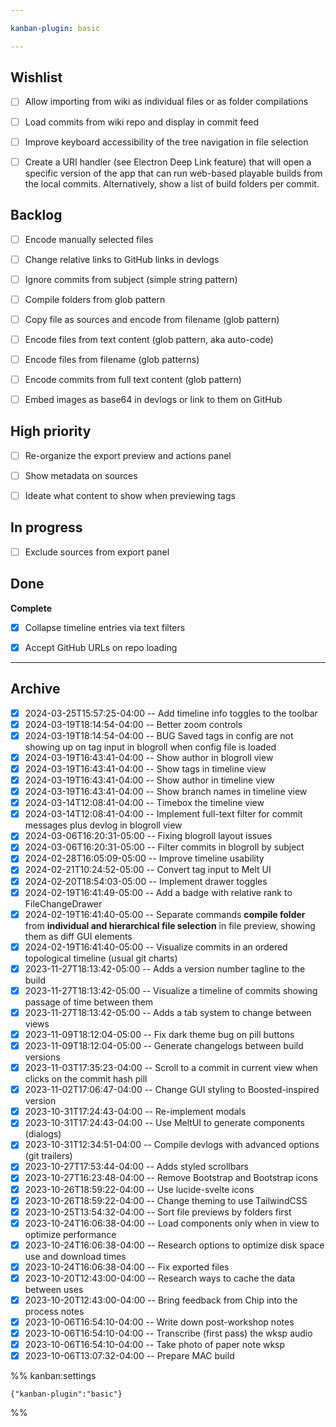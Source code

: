 ```yaml
---

kanban-plugin: basic

---
```


## Wishlist

- [ ] Allow importing from wiki as individual files or as folder compilations
- [ ] Load commits from wiki repo and display in commit feed
- [ ] Improve keyboard accessibility of the tree navigation in file selection
- [ ] Create a URI handler (see Electron Deep Link feature) that will open a specific version of the app that can run web-based playable builds from the local commits. Alternatively, show a list of build folders per commit.


## Backlog

- [ ] Encode manually selected files
- [ ] Change relative links to GitHub links in devlogs
- [ ] Ignore commits from subject (simple string pattern)
- [ ] Compile folders from glob pattern
- [ ] Copy file as sources and encode from filename (glob pattern)
- [ ] Encode files from text content (glob pattern, aka auto-code)
- [ ] Encode files from filename (glob patterns)
- [ ] Encode commits from full text content (glob pattern)
- [ ] Embed images as base64 in devlogs or link to them on GitHub


## High priority

- [ ] Re-organize the export preview and actions panel
- [ ] Show metadata on sources
- [ ] Ideate what content to show when previewing tags


## In progress

- [ ] Exclude sources from export panel


## Done

**Complete**
- [x] Collapse timeline entries via text filters
- [x] Accept GitHub URLs on repo loading


***

## Archive

- [x] 2024-03-25T15:57:25-04:00 -- Add timeline info toggles to the toolbar
- [x] 2024-03-19T18:14:54-04:00 -- Better zoom controls
- [x] 2024-03-19T18:14:54-04:00 -- BUG Saved tags in config are not showing up on tag input in blogroll when config file is loaded
- [x] 2024-03-19T16:43:41-04:00 -- Show author in blogroll view
- [x] 2024-03-19T16:43:41-04:00 -- Show tags in timeline view
- [x] 2024-03-19T16:43:41-04:00 -- Show author in timeline view
- [x] 2024-03-19T16:43:41-04:00 -- Show branch names in timeline view
- [x] 2024-03-14T12:08:41-04:00 -- Timebox the timeline view
- [x] 2024-03-14T12:08:41-04:00 -- Implement full-text filter for commit messages plus devlog in blogroll view
- [x] 2024-03-06T16:20:31-05:00 -- Fixing blogroll layout issues
- [x] 2024-03-06T16:20:31-05:00 -- Filter commits in blogroll by subject
- [x] 2024-02-28T16:05:09-05:00 -- Improve timeline usability
- [x] 2024-02-21T10:24:52-05:00 -- Convert tag input to Melt UI
- [x] 2024-02-20T18:54:03-05:00 -- Implement drawer toggles
- [x] 2024-02-19T16:41:49-05:00 -- Add a badge with relative rank to FileChangeDrawer
- [x] 2024-02-19T16:41:40-05:00 -- Separate commands **compile folder** from **individual and hierarchical file selection** in file preview, showing them as diff GUI elements
- [x] 2024-02-19T16:41:40-05:00 -- Visualize commits in an ordered topological timeline (usual git charts)
- [x] 2023-11-27T18:13:42-05:00 -- Adds a version number tagline to the build
- [x] 2023-11-27T18:13:42-05:00 -- Visualize a timeline of commits showing passage of time between them
- [x] 2023-11-27T18:13:42-05:00 -- Adds a tab system to change between views
- [x] 2023-11-09T18:12:04-05:00 -- Fix dark theme bug on pill buttons
- [x] 2023-11-09T18:12:04-05:00 -- Generate changelogs between build versions
- [x] 2023-11-03T17:35:23-04:00 -- Scroll to a commit in current view when clicks on the commit hash pill
- [x] 2023-11-02T17:06:47-04:00 -- Change GUI styling to Boosted-inspired version
- [x] 2023-10-31T17:24:43-04:00 -- Re-implement modals
- [x] 2023-10-31T17:24:43-04:00 -- Use MeltUI to generate components (dialogs)
- [x] 2023-10-31T12:34:51-04:00 -- Compile devlogs with advanced options (git trailers)
- [x] 2023-10-27T17:53:44-04:00 -- Adds styled scrollbars
- [x] 2023-10-27T16:23:48-04:00 -- Remove Bootstrap and Bootstrap icons
- [x] 2023-10-26T18:59:22-04:00 -- Use lucide-svelte icons
- [x] 2023-10-26T18:59:22-04:00 -- Change theming to use TailwindCSS
- [x] 2023-10-25T13:54:32-04:00 -- Sort file previews by folders first
- [x] 2023-10-24T16:06:38-04:00 -- Load components only when in view to optimize performance
- [x] 2023-10-24T16:06:38-04:00 -- Research options to optimize disk space use and download times
- [x] 2023-10-24T16:06:38-04:00 -- Fix exported files
- [x] 2023-10-20T12:43:00-04:00 -- Research ways to cache the data between uses
- [x] 2023-10-20T12:43:00-04:00 -- Bring feedback from Chip into the process notes
- [x] 2023-10-06T16:54:10-04:00 -- Write down post-workshop notes
- [x] 2023-10-06T16:54:10-04:00 -- Transcribe (first pass) the wksp audio
- [x] 2023-10-06T16:54:10-04:00 -- Take photo of paper note wksp
- [x] 2023-10-06T13:07:32-04:00 -- Prepare MAC build

%% kanban:settings
```
{"kanban-plugin":"basic"}
```
%%